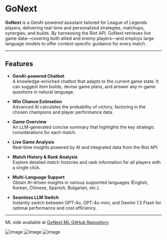 # GoNext

**GoNext** is a GenAI-powered assistant tailored for League of Legends players, delivering real-time and personalized strategies, matchups, synergies, and builds. By harnessing the Riot API, GoNext retrieves live game data—covering both allied and enemy players—and employs large language models to offer context-specific guidance for every match.

---

## Features

- **GenAI-powered Chatbot**  
  A knowledge-enriched chatbot that adapts to the current game state. It can suggest item builds, devise game plans, and answer any in-game questions in natural language.

- **Win Chance Estimation**  
  Advanced AI calculates the probability of victory, factoring in the chosen champions and player performance data.

- **Game Overview**  
  An LLM-generated concise summary that highlights the key strategic considerations for each match.

- **Live Game Analysis**  
  Real-time insights powered by AI and integrated data from the Riot API.

- **Match History & Rank Analysis**  
  Explore detailed match histories and rank information for all players with a single click.

- **Multi-Language Support**  
  Obtain AI-driven insights in various supported languages (English, Korean, Chinese, Spanish, Bulgarian, etc.).

- **Seamless LLM Switch**  
  Instantly switch between GPT-4o, GPT-4o-mini, and Gemini 1.5 Flash for optimal performance and cost efficiency.

---

ML side available at [GoNext ML GitHub Repository](https://github.com/kostadindev/gonext-ml)


![image](https://github.com/user-attachments/assets/9de8fc3e-9938-4d27-aab0-4a50e2628f86)
![image](https://github.com/user-attachments/assets/573ddef1-51c1-4eac-b462-37d7906de7be)
![image](https://github.com/user-attachments/assets/8592bb82-f627-4f78-a537-0d163b833c23)
